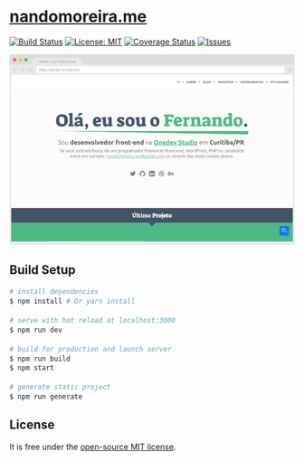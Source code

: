 # [nandomoreira.me](http://nandomoreira.me/)

[![Build Status](https://travis-ci.org/nandomoreirame/nandomoreira.me.svg?branch=master)](https://travis-ci.org/nandomoreirame/nandomoreira.me) [![License: MIT](https://img.shields.io/badge/License-MIT-yellow.svg)](https://opensource.org/licenses/MIT) [![Coverage Status](https://coveralls.io/repos/github/nandomoreirame/nandomoreira.me/badge.svg?branch=master)](https://coveralls.io/github/nandomoreirame/nandomoreira.me?branch=master) [![Issues](http://img.shields.io/github/issues/nandomoreirame/nandomoreira.me.svg)]( https://github.com/nandomoreirame/nandomoreira.me/issues )

![Screenshot nandomoreira.me](/static/images/projects/nandomoreira.me.png "Screenshot nandomoreira.me")

## Build Setup

``` bash
# install dependencies
$ npm install # Or yarn install

# serve with hot reload at localhost:3000
$ npm run dev

# build for production and launch server
$ npm run build
$ npm start

# generate static project
$ npm run generate
```

## License

It is free under the [open-source MIT license](/LICENSE).
